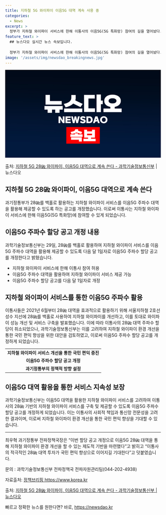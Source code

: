 ```yaml
---
title: 지하철 5G 와이파이 이음5G 대역 계속 사용 중
categories:
  - News
excerpt: >
  정부가 지하철 와이파이 서비스에 한해 이통사의 이음5G(5G 특화망) 참여의 길을 열어놨다. 과학기술정보통신…
feature_text: >
  ## 뉴스다오 실시간 뉴스 속보입니다.

  정부가 지하철 와이파이 서비스에 한해 이통사의 이음5G(5G 특화망) 참여의 길을 열어놨다. 과학기술정보통신…
image: '/assets/img/newsdao_breakingnews.jpg'
---
```


![뉴스다오 속보](/assets/img/newsdao_breakingnews.jpg)

<p>출처: <a href="https://newsdao.kr/2672" rel="dofollow">지하철 5G 28㎓ 와이파이, 이음5G 대역으로 계속 쓴다 - 과학기술정보통신부</a> | 뉴스다오</p>

<h2>지하철 5G 28㎓ 와이파이, 이음5G 대역으로 계속 쓴다</h2>

<p data-ke-size="size16">과기정통부가 28㎓를 백홀로 활용하는 지하철 와이파이 서비스를 이음5G 주파수 대역을 활용해 제공할 수 있도록 하는 공고를 개정했습니다. 이로써 이통사는 지하철 와이파이 서비스에 한해 이음5G(5G 특화망)에 참여할 수 있게 되었습니다.</p>

<h2 data-ke-size="size26">이음5G 주파수 할당 공고 개정 내용</h2>

<p data-ke-size="size16">과학기술정보통신부는 29일, 28㎓를 백홀로 활용하여 지하철 와이파이 서비스를 이음5G 주파수 대역을 활용해 제공할 수 있도록 다음 달 1일자로 이음5G 주파수 할당 공고를 개정한다고 밝혔습니다.</p>

<ul>
  <li>지하철 와이파이 서비스에 한해 이통사 참여 허용</li>
  <li>이음5G 주파수 대역을 활용하여 지하철 와이파이 서비스 제공 가능</li>
  <li>이음5G 주파수 할당 공고를 다음 달 1일자로 개정</li>
</ul>

<h2 data-ke-size="size26">지하철 와이파이 서비스를 통한 이음5G 주파수 활용</h2>

<p data-ke-size="size16">이통사들은 2021년 6월부터 28㎓ 대역을 효과적으로 활용하기 위해 서울지하철 2호선 성수 지선에 28㎓를 백홀로 사용하여 지하철 와이파이를 개선하고, 이를 토대로 와이파이 성능 개선 및 서비스 구축을 발표했습니다. 이에 따라 이통사의 28㎓ 대역 주파수 할당이 취소되었으나, 과학기술정보통신부는 이를 고려하여 지하철 와이파이 환경 개선을 통한 국민 편익 향상을 위한 대안을 검토하였고, 이로써 이음5G 주파수 할당 공고를 개정하게 되었습니다.</p>

<table>
  <tr>
    <td style="text-align: center; height: 17px;"><b>지하철 와이파이 서비스 개선을 통한 국민 편익 증진</b></td>
  </tr>
  <tr>
    <td style="text-align: center; height: 17px;"><b>이음5G 주파수 할당 공고 개정</b></td>
  </tr>
  <tr>
    <td style="text-align: center; height: 17px;"><b>과기정통부의 정책적 방향 설정</b></td>
  </tr>
</table>

<h2 data-ke-size="size26">이음5G 대역 활용을 통한 서비스 지속성 보장</h2>

<p data-ke-size="size16">과학기술정보통신부는 이음5G 대역을 활용한 지하철 와이파이 서비스를 고려하여 이통사의 28㎓ 기반의 지하철 와이파이 서비스를 구축 및 제공할 수 있도록 이음5G 주파수 할당 공고를 개정하게 되었습니다. 이는 이통사의 사회적 책임과 통신망 전문성을 고려한 결과이며, 이로써 지하철 와이파이 환경 개선을 통한 국민 편익 향상을 기대할 수 있습니다.</p>

<hr>

<p data-ke-size="size16">최우혁 과기정통부 전파정책국장은 “이번 할당 공고 개정으로 이음5G 28㎓ 대역을 통해 지하철 와이파이 환경 개선을 할 수 있는 제도적 기반을 마련했다”고 밝히고 “이통사의 적극적인 28㎓ 대역 투자가 국민 편익 향상으로 이어지길 기대한다”고 덧붙였습니다.</p>

<p data-ke-size="size16">문의 : 과학기술정보통신부 전파정책국 전파자원관리팀(044-202-4938)</p>

<p data-ke-size="size16">자료출처: <a href="https://https://www.korea.kr/news/policyNewsView.do?newsId=147546619" target="_blank">정책브리핑 https://www.korea.kr</a></p>

<p data-ke-size="size16">출처: <a href="https://newsdao.kr/2672" target="_blank">지하철 5G 28㎓ 와이파이, 이음5G 대역으로 계속 쓴다 - 과학기술정보통신부 | 뉴스다오</a></p> 

빠르고 정확한 뉴스를 원한다면? 바로, <a href="https://newsdao.kr" rel="dofollow">https://newsdao.kr</a>



